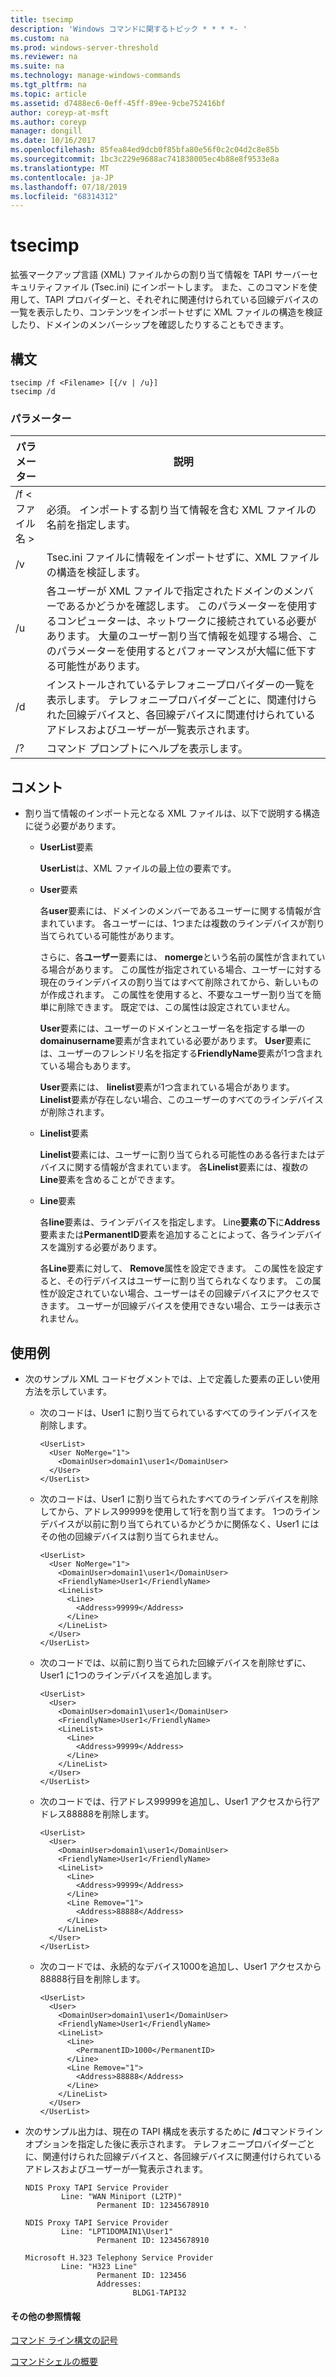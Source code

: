 ```yaml
---
title: tsecimp
description: 'Windows コマンドに関するトピック * * * *- '
ms.custom: na
ms.prod: windows-server-threshold
ms.reviewer: na
ms.suite: na
ms.technology: manage-windows-commands
ms.tgt_pltfrm: na
ms.topic: article
ms.assetid: d7488ec6-0eff-45ff-89ee-9cbe752416bf
author: coreyp-at-msft
ms.author: coreyp
manager: dongill
ms.date: 10/16/2017
ms.openlocfilehash: 85fea84ed9dcb0f85bfa80e56f0c2c04d2c8e85b
ms.sourcegitcommit: 1bc3c229e9688ac741838005ec4b88e8f9533e8a
ms.translationtype: MT
ms.contentlocale: ja-JP
ms.lasthandoff: 07/18/2019
ms.locfileid: "68314312"
---
```

# <a name="tsecimp"></a>tsecimp



拡張マークアップ言語 (XML) ファイルからの割り当て情報を TAPI サーバーセキュリティファイル (Tsec.ini) にインポートします。 また、このコマンドを使用して、TAPI プロバイダーと、それぞれに関連付けられている回線デバイスの一覧を表示したり、コンテンツをインポートせずに XML ファイルの構造を検証したり、ドメインのメンバーシップを確認したりすることもできます。

## <a name="syntax"></a>構文

```
tsecimp /f <Filename> [{/v | /u}]
tsecimp /d
```

### <a name="parameters"></a>パラメーター

|パラメーター|説明|
|---------|-----------|
|/f \<ファイル名 >|必須。 インポートする割り当て情報を含む XML ファイルの名前を指定します。|
|/v|Tsec.ini ファイルに情報をインポートせずに、XML ファイルの構造を検証します。|
|/u|各ユーザーが XML ファイルで指定されたドメインのメンバーであるかどうかを確認します。 このパラメーターを使用するコンピューターは、ネットワークに接続されている必要があります。 大量のユーザー割り当て情報を処理する場合、このパラメーターを使用するとパフォーマンスが大幅に低下する可能性があります。|
|/d|インストールされているテレフォニープロバイダーの一覧を表示します。 テレフォニープロバイダーごとに、関連付けられた回線デバイスと、各回線デバイスに関連付けられているアドレスおよびユーザーが一覧表示されます。|
|/?|コマンド プロンプトにヘルプを表示します。|

## <a name="remarks"></a>コメント

-   割り当て情報のインポート元となる XML ファイルは、以下で説明する構造に従う必要があります。  
    -   **UserList**要素

        **UserList**は、XML ファイルの最上位の要素です。
    -   **User**要素

        各**user**要素には、ドメインのメンバーであるユーザーに関する情報が含まれています。 各ユーザーには、1つまたは複数のラインデバイスが割り当てられている可能性があります。

        さらに、各**ユーザー**要素には、 **nomerge**という名前の属性が含まれている場合があります。 この属性が指定されている場合、ユーザーに対する現在のラインデバイスの割り当てはすべて削除されてから、新しいものが作成されます。 この属性を使用すると、不要なユーザー割り当てを簡単に削除できます。 既定では、この属性は設定されていません。

        **User**要素には、ユーザーのドメインとユーザー名を指定する単一の**domainusername**要素が含まれている必要があります。 **User**要素には、ユーザーのフレンドリ名を指定する**FriendlyName**要素が1つ含まれている場合もあります。

        **User**要素には、 **linelist**要素が1つ含まれている場合があります。 **Linelist**要素が存在しない場合、このユーザーのすべてのラインデバイスが削除されます。
    -   **Linelist**要素

        **Linelist**要素には、ユーザーに割り当てられる可能性のある各行またはデバイスに関する情報が含まれています。 各**Linelist**要素には、複数の**Line**要素を含めることができます。
    -   **Line**要素

        各**line**要素は、ラインデバイスを指定します。 Line**要素の下**に**Address**要素または**PermanentID**要素を追加することによって、各ラインデバイスを識別する必要があります。

        各**Line**要素に対して、 **Remove**属性を設定できます。 この属性を設定すると、その行デバイスはユーザーに割り当てられなくなります。 この属性が設定されていない場合、ユーザーはその回線デバイスにアクセスできます。 ユーザーが回線デバイスを使用できない場合、エラーは表示されません。

## <a name="examples"></a>使用例
- 次のサンプル XML コードセグメントでは、上で定義した要素の正しい使用方法を示しています。  
  - 次のコードは、User1 に割り当てられているすべてのラインデバイスを削除します。  
    ```
    <UserList>
      <User NoMerge="1">
        <DomainUser>domain1\user1</DomainUser>
      </User>
    </UserList>
    ```  
  - 次のコードは、User1 に割り当てられたすべてのラインデバイスを削除してから、アドレス99999を使用して1行を割り当てます。 1つのラインデバイスが以前に割り当てられているかどうかに関係なく、User1 にはその他の回線デバイスは割り当てられません。  
    ```
    <UserList>
      <User NoMerge="1">
        <DomainUser>domain1\user1</DomainUser>
        <FriendlyName>User1</FriendlyName>
        <LineList>
          <Line>
            <Address>99999</Address>
          </Line>
        </LineList>
      </User>
    </UserList>
    ```  
  - 次のコードでは、以前に割り当てられた回線デバイスを削除せずに、User1 に1つのラインデバイスを追加します。  
    ```
    <UserList>
      <User>
        <DomainUser>domain1\user1</DomainUser>
        <FriendlyName>User1</FriendlyName>
        <LineList>
          <Line>
            <Address>99999</Address>
          </Line>
        </LineList>
      </User>
    </UserList>
    ```  
  - 次のコードでは、行アドレス99999を追加し、User1 アクセスから行アドレス88888を削除します。  
    ```
    <UserList>
      <User>
        <DomainUser>domain1\user1</DomainUser>
        <FriendlyName>User1</FriendlyName>
        <LineList>
          <Line>
            <Address>99999</Address>
          </Line>
          <Line Remove="1">
            <Address>88888</Address>
          </Line>
        </LineList>
      </User>
    </UserList>
    ```  
  - 次のコードでは、永続的なデバイス1000を追加し、User1 アクセスから88888行目を削除します。  
    ```
    <UserList>
      <User>
        <DomainUser>domain1\user1</DomainUser>
        <FriendlyName>User1</FriendlyName>
        <LineList>
          <Line>
            <PermanentID>1000</PermanentID>
          </Line>
          <Line Remove="1">
            <Address>88888</Address>
          </Line>
        </LineList>
      </User>
    </UserList>
    ```

-   次のサンプル出力は、現在の TAPI 構成を表示するために **/d**コマンドラインオプションを指定した後に表示されます。 テレフォニープロバイダーごとに、関連付けられた回線デバイスと、各回線デバイスに関連付けられているアドレスおよびユーザーが一覧表示されます。  

    ```
    NDIS Proxy TAPI Service Provider
            Line: "WAN Miniport (L2TP)"
                    Permanent ID: 12345678910

    NDIS Proxy TAPI Service Provider
            Line: "LPT1DOMAIN1\User1"
                    Permanent ID: 12345678910

    Microsoft H.323 Telephony Service Provider
            Line: "H323 Line"
                    Permanent ID: 123456
                    Addresses:
                            BLDG1-TAPI32

    ```

#### <a name="additional-references"></a>その他の参照情報

[コマンド ライン構文の記号](command-line-syntax-key.md)

[コマンドシェルの概要](https://technet.microsoft.com/library/cc737438(v=ws.10).aspx)
